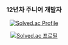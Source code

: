 <div align="center">

### 12년차 주니어 개발자

[![Solved.ac Profile](http://mazassumnida.wtf/api/generate_badge?boj=yklovejesus)](https://solved.ac/yklovejesus)


[![Solved.ac 프로필](http://mazassumnida.wtf/api/v2/generate_badge?boj=yklovejesus)](https://solved.ac/yklovejesus)

</div>

